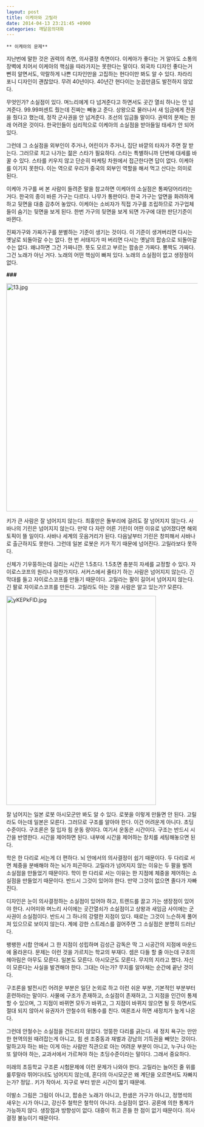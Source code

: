 ```yaml
---
layout: post
title: 이케아와 고릴라
date: 2014-04-13 23:21:45 +0900
categories: 깨달음의대화
---
```

 

    ** 이케아의 문제** 

  


지난번에 말한 것은 권력의 측면, 의사결정 측면이다. 이케아가 좋다는 거 알아도 소통의 장벽에 치어서 이케아의 핵심을 따라가지는 못한다는 말이다. 외국차 디자인 좋다는거 뻔히 알면서도, 악랄하게 나쁜 디자인만을 고집하는 현다이만 봐도 알 수 있다. 차라리 포니 디자인이 괜찮았다. 무려 40년이다. 40년간 현다이는 눈꼽만큼도 발전하지 않았다. 

  


무엇인가? 소실점이 있다. 며느리에게 다 넘겨준다고 하면서도 곳간 열쇠 하나는 안 넘겨준다. 99.99퍼센트 줬는데 진짜는 빼놓고 준다. 상왕으로 물러나서 새 임금에게 전권을 줬다고 했는데, 정작 군사권을 안 넘겨준다. 조선의 임금들 말이다. 권력의 문제는 원래 어려운 것이다. 한국인들이 심리적으로 이케아의 소실점을 받아들일 태세가 안 되어 있다. 

  


그런데 그 소실점을 외부인이 주거나, 어린이가 주거나, 집단 바깥의 타자가 주면 잘 받는다. 그러므로 치고 나가는 젊은 스타가 필요하다. 스타는 특별하니까 단번에 대세를 바꿀 수 있다. 스타를 키우지 않고 단순히 마케팅 차원에서 접근한다면 답이 없다. 이케아를 이기지 못한다. 이는 역으로 우리가 중국의 외부인 역할을 해서 먹고 산다는 의미로 된다. 

  


이케아 가구를 써 본 사람이 들려준 말을 참고하면 이케아의 소실점은 통짜덩어리라는 거다. 한국의 종이 바른 가구는 다르다. 나무가 통판이다. 한국 가구는 앞면을 화려하게 하고 뒷면을 대충 감추어 놓았다. 이케아는 소비자가 직접 가구를 조립하므로 가구업체들이 숨기는 뒷면을 보게 된다. 한번 가구의 뒷면을 보게 되면 가구에 대한 판단기준이 바뀐다. 

  


진짜가구와 가짜가구를 분별하는 기준이 생기는 것이다. 이 기준이 생겨버리면 다시는 옛날로 되돌아갈 수는 없다. 한 번 서태지가 떠 버리면 다시는 옛날의 팝송으로 되돌아갈 수는 없다. 왜냐하면 그건 가짜니깐. 뜻도 모르고 부르는 팝송은 가짜다. 뽕짝도 가짜다. 그건 노래가 아닌 거다. 노래의 어떤 핵심이 빠져 있다. 노래의 소실점이 없고 생장점이 없다. 

  


**\###** 

  



<img src="assets/attach/images/198/160/463/13.jpg" alt="13.jpg" width="595" height="600" /> 

  


키가 큰 사람은 잘 넘어지지 않는다. 최홍만은 돌부리에 걸려도 잘 넘어지지 않는다. 사바나의 기린은 넘어지지 않는다. 만약 다 자란 어른 기린이 어떤 이유로 넘어졌다면 해외토픽이 뜰 일이다. 사바나 세계의 웃음거리가 된다. 다음날부터 기린은 창피해서 사바나로 출근하지도 못한다. 그런데 일본 로봇은 키가 작기 때문에 넘어진다. 고릴라보다 못하다.

  


신체가 기우뚱하는데 걸리는 시간은 1.5초다. 1.5초면 충분히 자세를 교정할 수 있다. 자이로스코프의 원리나 마찬가지다. 서커스에서 줄타기 하는 사람은 넘어지지 않는다. 긴 막대를 들고 자이로스코프를 만들기 때문이다. 고릴라는 팔이 길어서 넘어지지 않는다. 긴 팔로 자이로스코프를 만든다. 고릴라도 아는 것을 사람은 알고 있는가? 모른다. 

  




<img src="assets/attach/images/198/160/463/yKEPkFlD.jpg" alt="yKEPkFlD.jpg" width="394" height="550" /> 

  


잘 넘어지는 일본 로봇 아시모군만 봐도 알 수 있다. 로봇을 이렇게 만들면 안 된다. 고릴라도 아는데 일본은 모른다. 그러므로 구조를 알아야 한다. 이건 어려운게 아니다. 초딩수준이다. 구조론은 질 입자 힘 운동 량이다. 여기서 운동은 시간이다. 구조는 반드시 시간을 반영한다. 시간을 제어하면 된다. 내부에 시간을 제어하는 장치를 세팅해놓으면 된다. 

  


학은 한 다리로 서는게 더 편하다. 뇌 안에서의 의사결정이 쉽기 때문이다. 두 다리로 서면 체중을 분배해야 하는 뇌가 피곤하다. 고릴라가 넘어지지 않는 이유는 두 팔을 벌려 소실점을 만들었기 때문이다. 학이 한 다리로 서는 이유는 한 지점에 체중을 제어하는 소실점을 만들었기 때문이다. 반드시 그것이 있어야 한다. 만약 그것이 없으면 졸다가 자빠진다. 

  


디자인은 눈이 의사결정하는 소실점이 있어야 하고, 트렌드를 끌고 가는 생장점이 있어야 한다. 시어미와 며느리 사이에는 곳간열쇠가 소실점이고 상왕과 새임금 사이에는 군사권이 소실점이다. 반드시 그 하나의 강렬한 지점이 있다. 때로는 그것이 느슨하게 풀어져 있으므로 보이지 않는다. 계에 강한 스트레스를 걸어주면 그 소실점은 분명히 드러난다. 

  


팽팽한 시합 안에서 그 한 지점이 성립하며 김성근 감독은 딱 그 시공간의 지점에 마운드에 올라온다. 문제는 이런 것을 가르치는 학교의 부재다. 셈은 다들 할 줄 아는데 구조의 헤아림은 아무도 모른다. 일본도 모른다. 아시모군도 모른다. 무지의 지라고 했다. 자신이 모른다는 사실을 발견해야 한다. 그대는 아는가? 무지를 알아채는 순간에 끝난 것이다. 

  


구조론을 발전시킨 어려운 부분은 일단 논외로 하고 이런 쉬운 부분, 기본적인 부분부터 훈련하라는 말이다. 사물에 구조가 존재하고, 소실점이 존재하고, 그 지점을 인간이 통제할 수 있으며, 그 지점이 바뀌면 모두가 바뀌고, 그 지점이 바뀌지 않으면 될 듯 하면서도 절대 되지 않아서 유권자가 안철수의 뒤통수를 친다. 여론조사 하면 새정치가 높게 나온다. 

  


그런데 안철수는 소실점을 건드리지 않았다. 엉뚱한 다리를 긁는다. 새 정치 욕구는 만만한 현역의원 때려잡는게 아니고, 힘 센 조중동과 재벌과 강남의 기득권을 빼앗는 것이다. 말하고자 하는 바는 이게 아는 사람만 직관으로 아는 어려운 부분이 아니고, 누구나 아는 또 알아야 하는, 교과서에서 가르쳐야 하는 초딩수준이라는 말이다. 그래서 중요하다.

  


미래의 초등학교 구조론 시험문제에 이런 문제가 나와야 한다. 고릴라는 늘어진 줄 위를 룰루랄라 뛰어다녀도 넘어지지 않는데, 혼다의 아시모군은 왜 계단을 오르면서도 자빠지는가? 정답.. 키가 작아서. 지구로 부터 받은 시간이 짧기 때문에.

  


이발소 그림은 그림이 아니고, 팝송은 노래가 아니고, 한샘은 가구가 아니고, 정명석의 새우는 시가 아니고, 강신주 철학은 철학이 아니다. 소실점이 없다. 공론에 의한 통제가 가능하지 않다. 생장점과 방향성이 없다. 대중이 쥐고 흔들 한 점이 없기 때문이다. 의사결정 불능이기 때문이다.
